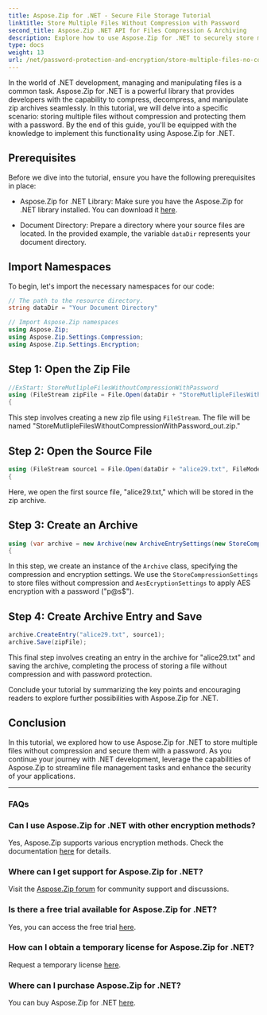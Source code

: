 ```yaml
---
title: Aspose.Zip for .NET - Secure File Storage Tutorial
linktitle: Store Multiple Files Without Compression with Password
second_title: Aspose.Zip .NET API for Files Compression & Archiving
description: Explore how to use Aspose.Zip for .NET to securely store multiple files without compression. Easy steps for password protection. Unlock the power of file management!
type: docs
weight: 13
url: /net/password-protection-and-encryption/store-multiple-files-no-compression-password/
---
```


In the world of .NET development, managing and manipulating files is a common task. Aspose.Zip for .NET is a powerful library that provides developers with the capability to compress, decompress, and manipulate zip archives seamlessly. In this tutorial, we will delve into a specific scenario: storing multiple files without compression and protecting them with a password. By the end of this guide, you'll be equipped with the knowledge to implement this functionality using Aspose.Zip for .NET.

## Prerequisites

Before we dive into the tutorial, ensure you have the following prerequisites in place:

- Aspose.Zip for .NET Library: Make sure you have the Aspose.Zip for .NET library installed. You can download it [here](https://releases.aspose.com/zip/net/).

- Document Directory: Prepare a directory where your source files are located. In the provided example, the variable `dataDir` represents your document directory.

## Import Namespaces

To begin, let's import the necessary namespaces for our code:

```csharp
// The path to the resource directory.
string dataDir = "Your Document Directory"

// Import Aspose.Zip namespaces
using Aspose.Zip;
using Aspose.Zip.Settings.Compression;
using Aspose.Zip.Settings.Encryption;
```

## Step 1: Open the Zip File

```csharp
//ExStart: StoreMutlipleFilesWithoutCompressionWithPassword
using (FileStream zipFile = File.Open(dataDir + "StoreMutlipleFilesWithoutCompressionWithPassword_out.zip", FileMode.Create))
{
```

This step involves creating a new zip file using `FileStream`. The file will be named "StoreMutlipleFilesWithoutCompressionWithPassword_out.zip."

## Step 2: Open the Source File

```csharp
using (FileStream source1 = File.Open(dataDir + "alice29.txt", FileMode.Open, FileAccess.Read))
{
```

Here, we open the first source file, "alice29.txt," which will be stored in the zip archive.

## Step 3: Create an Archive

```csharp
using (var archive = new Archive(new ArchiveEntrySettings(new StoreCompressionSettings(), new AesEcryptionSettings("p@s$", EncryptionMethod.AES256))))
{
```

In this step, we create an instance of the `Archive` class, specifying the compression and encryption settings. We use the `StoreCompressionSettings` to store files without compression and `AesEcryptionSettings` to apply AES encryption with a password ("p@s$").

## Step 4: Create Archive Entry and Save

```csharp
archive.CreateEntry("alice29.txt", source1);
archive.Save(zipFile);
```

This final step involves creating an entry in the archive for "alice29.txt" and saving the archive, completing the process of storing a file without compression and with password protection.

Conclude your tutorial by summarizing the key points and encouraging readers to explore further possibilities with Aspose.Zip for .NET.

## Conclusion

In this tutorial, we explored how to use Aspose.Zip for .NET to store multiple files without compression and secure them with a password. As you continue your journey with .NET development, leverage the capabilities of Aspose.Zip to streamline file management tasks and enhance the security of your applications.

---

### FAQs

### Can I use Aspose.Zip for .NET with other encryption methods?
Yes, Aspose.Zip supports various encryption methods. Check the documentation [here](https://reference.aspose.com/zip/net/) for details.

### Where can I get support for Aspose.Zip for .NET?
Visit the [Aspose.Zip forum](https://forum.aspose.com/c/zip/37) for community support and discussions.

### Is there a free trial available for Aspose.Zip for .NET?
Yes, you can access the free trial [here](https://releases.aspose.com/).

### How can I obtain a temporary license for Aspose.Zip for .NET?
Request a temporary license [here](https://purchase.aspose.com/temporary-license/).

### Where can I purchase Aspose.Zip for .NET?
You can buy Aspose.Zip for .NET [here](https://purchase.aspose.com/buy).

